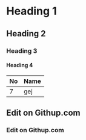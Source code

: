 # Heading 1
## Heading 2
### Heading 3
#### Heading 4
|No|Name|
|--|----|
|7| gej|
## Edit on Githup.com
### Edit on Githup.com
